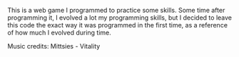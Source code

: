 This is a web game I programmed to practice some skills. Some time after programming it, I evolved a lot my programming skills, but I decided to leave this code the exact way it was programmed in the first time, as a reference of how much I evolved during time.

Music credits: Mittsies - Vitality
